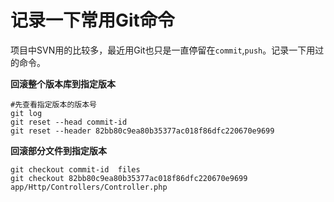 # 记录一下常用Git命令

项目中SVN用的比较多，最近用Git也只是一直停留在`commit`,`push`。记录一下用过的命令。

**回滚整个版本库到指定版本**

```
#先查看指定版本的版本号
git log
git reset --head commit-id
git reset --header 82bb80c9ea80b35377ac018f86dfc220670e9699
```

**回滚部分文件到指定版本**

```
git checkout commit-id  files
git checkout 82bb80c9ea80b35377ac018f86dfc220670e9699 app/Http/Controllers/Controller.php
```
